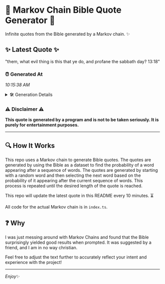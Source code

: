 # 📖 Markov Chain Bible Quote Generator 📖

Infinite quotes from the Bible generated by a Markov chain. ✨

## ✨ Latest Quote ✨
"them, what evil thing is this that ye do, and profane the sabbath day? 13:18"

### ⏰ Generated At
*10:15:38 AM*

<details>
    <summary>🛠️ Generation Details</summary>
    <p>
        <strong>🌱 Seed:</strong> them,<br>
        <strong>🔄 Iterations:</strong> 14<br>
        <strong>📜 Context History:</strong><br>[ them, ]: what<br>[ them,, what ]: evil<br>[ them,, what, evil ]: thing<br>[ them,, what, evil, thing ]: is<br>[ them,, what, evil, thing, is ]: this<br>[ them,, what, evil, thing, is, this ]: that<br>[ what, evil, thing, is, this, that ]: ye<br>[ evil, thing, is, this, that, ye ]: do,<br>[ thing, is, this, that, ye, do, ]: and<br>[ is, this, that, ye, do,, and ]: profane<br>[ this, that, ye, do,, and, profane ]: the<br>[ that, ye, do,, and, profane, the ]: sabbath<br>[ ye, do,, and, profane, the, sabbath ]: day?<br>[ do,, and, profane, the, sabbath, day? ]: 13:18<br>
    </p>
</details>

### ⚠️ Disclaimer ⚠️
**This quote is generated by a program and is not to be taken seriously. It is purely for entertainment purposes.**

---

## 🔍 How It Works

This repo uses a Markov chain to generate Bible quotes. The quotes are generated by using the Bible as a dataset to find the probability of a word appearing after a sequence of words. The quotes are generated by starting with a random word and then selecting the next word based on the probability of it appearing after the current sequence of words. This process is repeated until the desired length of the quote is reached.

This repo will update the latest quote in this README every 10 minutes. ⏳

All code for the actual Markov chain is in `index.ts`.

## ❓ Why

I was just messing around with Markov Chains and found that the Bible surprisingly yielded good results when prompted. 
It was suggested by a friend, and I am in no way christian.

Feel free to adjust the text further to accurately reflect your intent and experience with the project!

---

*Enjoy*✨
